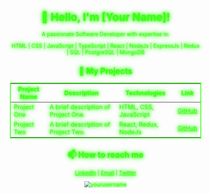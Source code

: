 <h1 align="center" style="color: #39FF14; text-shadow: 0 0 5px #39FF14, 0 0 10px #39FF14, 0 0 15px #39FF14;">👋 Hello, I'm [Your Name]!</h1>

<p align="center" style="color: #39FF14; text-shadow: 0 0 5px #39FF14, 0 0 10px #39FF14, 0 0 15px #39FF14;">
  A passionate Software Developer with expertise in:
</p>

<p align="center" style="color: #39FF14; text-shadow: 0 0 5px #39FF14, 0 0 10px #39FF14, 0 0 15px #39FF14;">
  HTML | CSS | JavaScript | TypeScript | React | NodeJs | ExpressJs | Redux | SQL | PostgreSQL | MongoDB
</p>

<h2 align="center" style="color: #39FF14; text-shadow: 0 0 5px #39FF14, 0 0 10px #39FF14, 0 0 15px #39FF14;">🚀 My Projects</h2>

<table align="center" style="border: 2px solid #39FF14;">
  <thead>
    <tr>
      <th style="color: #39FF14; text-shadow: 0 0 5px #39FF14, 0 0 10px #39FF14, 0 0 15px #39FF14;">Project Name</th>
      <th style="color: #39FF14; text-shadow: 0 0 5px #39FF14, 0 0 10px #39FF14, 0 0 15px #39FF14;">Description</th>
      <th style="color: #39FF14; text-shadow: 0 0 5px #39FF14, 0 0 10px #39FF14, 0 0 15px #39FF14;">Technologies</th>
      <th style="color: #39FF14; text-shadow: 0 0 5px #39FF14, 0 0 10px #39FF14, 0 0 15px #39FF14;">Link</th>
    </tr>
  </thead>
  <tbody>
    <tr>
      <td style="color: #39FF14; text-shadow: 0 0 5px #39FF14, 0 0 10px #39FF14, 0 0 15px #39FF14;">Project One</td>
      <td style="color: #39FF14; text-shadow: 0 0 5px #39FF14, 0 0 10px #39FF14, 0 0 15px #39FF14;">A brief description of Project One.</td>
      <td style="color: #39FF14; text-shadow: 0 0 5px #39FF14, 0 0 10px #39FF14, 0 0 15px #39FF14;">HTML, CSS, JavaScript</td>
      <td style="color: #39FF14; text-shadow: 0 0 5px #39FF14, 0 0 10px #39FF14, 0 0 15px #39FF14;"><a href="https://github.com/yourusername/projectone" style="color: #39FF14;">GitHub</a></td>
    </tr>
    <tr>
      <td style="color: #39FF14; text-shadow: 0 0 5px #39FF14, 0 0 10px #39FF14, 0 0 15px #39FF14;">Project Two</td>
      <td style="color: #39FF14; text-shadow: 0 0 5px #39FF14, 0 0 10px #39FF14, 0 0 15px #39FF14;">A brief description of Project Two.</td>
      <td style="color: #39FF14; text-shadow: 0 0 5px #39FF14, 0 0 10px #39FF14, 0 0 15px #39FF14;">React, Redux, NodeJs</td>
      <td style="color: #39FF14; text-shadow: 0 0 5px #39FF14, 0 0 10px #39FF14, 0 0 15px #39FF14;"><a href="https://github.com/yourusername/projecttwo" style="color: #39FF14;">GitHub</a></td>
    </tr>
    <!-- Add more projects as needed -->
  </tbody>
</table>

<h2 align="center" style="color: #39FF14; text-shadow: 0 0 5px #39FF14, 0 0 10px #39FF14, 0 0 15px #39FF14;">📫 How to reach me</h2>

<p align="center" style="color: #39FF14; text-shadow: 0 0 5px #39FF14, 0 0 10px #39FF14, 0 0 15px #39FF14;">
  <a href="https://www.linkedin.com/in/yourprofile" style="color: #39FF14;">LinkedIn</a> |
  <a href="mailto:your.email@example.com" style="color: #39FF14;">Email</a> |
  <a href="https://twitter.com/yourprofile" style="color: #39FF14;">Twitter</a>
</p>

<p align="center" style="color: #39FF14; text-shadow: 0 0 5px #39FF14, 0 0 10px #39FF14, 0 0 15px #39FF14;">
  <img src="https://komarev.com/ghpvc/?username=yourusername&label=Profile%20views&color=39FF14&style=flat" alt="yourusername" />
</p>
